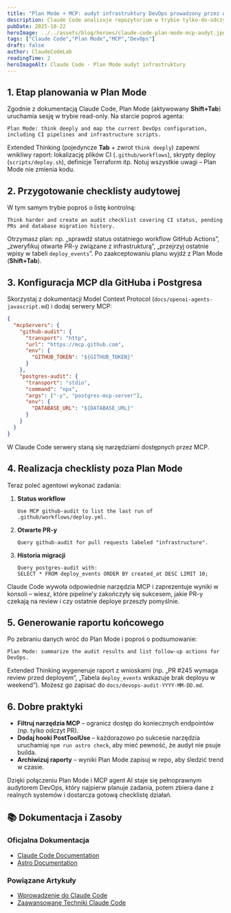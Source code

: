```yaml
---
title: "Plan Mode + MCP: audyt infrastruktury DevOps prowadzony przez AI"
description: Claude Code analizuje repozytorium w trybie tylko-do-odczytu, a następnie wykorzystuje MCP do odpytywania GitHuba i Postgresa, aby stworzyć checklistę audytową.
pubDate: 2025-10-22
heroImage: ../../assets/blog/heroes/claude-code-plan-mode-mcp-audyt.jpg
tags: ["Claude Code","Plan Mode","MCP","DevOps"]
draft: false
author: ClaudeCodeLab
readingTime: 2
heroImageAlt: Claude Code - Plan Mode audyt infrastruktury
---
```





## 1. Etap planowania w Plan Mode

Zgodnie z dokumentacją Claude Code, Plan Mode (aktywowany **Shift+Tab**) uruchamia sesję w trybie read-only. Na starcie poproś agenta:

```
Plan Mode: think deeply and map the current DevOps configuration, including CI pipelines and infrastructure scripts.
```

Extended Thinking (pojedyncze **Tab** + zwrot `think deeply`) zapewni wnikliwy raport: lokalizację plików CI (`.github/workflows`), skrypty deploy (`scripts/deploy.sh`), definicje Terraform itp. Notuj wszystkie uwagi – Plan Mode nie zmienia kodu.

## 2. Przygotowanie checklisty audytowej

W tym samym trybie poproś o listę kontrolną:

```
Think harder and create an audit checklist covering CI status, pending PRs and database migration history.
```

Otrzymasz plan: np. „sprawdź status ostatniego workflow GitHub Actions”, „zweryfikuj otwarte PR-y związane z infrastrukturą”, „przejrzyj ostatnie wpisy w tabeli `deploy_events`”. Po zaakceptowaniu planu wyjdź z Plan Mode (**Shift+Tab**).

## 3. Konfiguracja MCP dla GitHuba i Postgresa

Skorzystaj z dokumentacji Model Context Protocol (`docs/openai-agents-javascript.md`) i dodaj serwery MCP:

```json
{
  "mcpServers": {
    "github-audit": {
      "transport": "http",
      "url": "https://mcp.github.com",
      "env": {
        "GITHUB_TOKEN": "${GITHUB_TOKEN}"
      }
    },
    "postgres-audit": {
      "transport": "stdio",
      "command": "npx",
      "args": ["-y", "postgres-mcp-server"],
      "env": {
        "DATABASE_URL": "${DATABASE_URL}"
      }
    }
  }
}
```

W Claude Code serwery staną się narzędziami dostępnych przez MCP.

## 4. Realizacja checklisty poza Plan Mode

Teraz poleć agentowi wykonać zadania:

1. **Status workflow**  
   ```
   Use MCP github-audit to list the last run of .github/workflows/deploy.yml.
   ```
2. **Otwarte PR-y**  
   ```
   Query github-audit for pull requests labeled "infrastructure".
   ```
3. **Historia migracji**  
   ```
   Query postgres-audit with:
   SELECT * FROM deploy_events ORDER BY created_at DESC LIMIT 10;
   ```

Claude Code wywoła odpowiednie narzędzia MCP i zaprezentuje wyniki w konsoli – wiesz, które pipeline’y zakończyły się sukcesem, jakie PR-y czekają na review i czy ostatnie deploye przeszły pomyślnie.

## 5. Generowanie raportu końcowego

Po zebraniu danych wróć do Plan Mode i poproś o podsumowanie:

```
Plan Mode: summarize the audit results and list follow-up actions for DevOps.
```

Extended Thinking wygeneruje raport z wnioskami (np. „PR #245 wymaga review przed deployem”, „Tabela `deploy_events` wskazuje brak deployu w weekend”). Możesz go zapisać do `docs/devops-audit-YYYY-MM-DD.md`.

## 6. Dobre praktyki

- **Filtruj narzędzia MCP** – ogranicz dostęp do koniecznych endpointów (np. tylko odczyt PR).  
- **Dodaj hooki PostToolUse** – każdorazowo po sukcesie narzędzia uruchamiaj `npm run astro check`, aby mieć pewność, że audyt nie psuje builda.  
- **Archiwizuj raporty** – wyniki Plan Mode zapisuj w repo, aby śledzić trend w czasie.

Dzięki połączeniu Plan Mode i MCP agent AI staje się pełnoprawnym audytorem DevOps, który najpierw planuje zadania, potem zbiera dane z realnych systemów i dostarcza gotową checklistę działań.

## 📚 Dokumentacja i Zasoby

### Oficjalna Dokumentacja
- [Claude Code Documentation](https://docs.anthropic.com/en/docs/claude-code/)
- [Astro Documentation](https://docs.astro.build/)

### Powiązane Artykuły
- [Wprowadzenie do Claude Code](/blog/wprowadzenie-do-claude-code)
- [Zaawansowane Techniki Claude Code](/blog/zaawansowane-techniki-claude-code)
